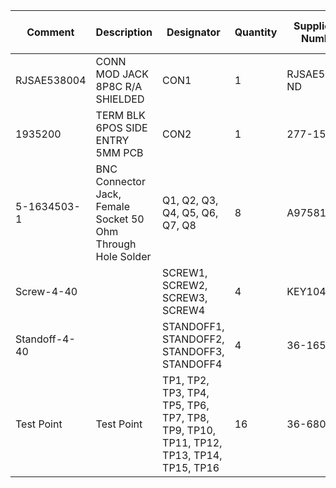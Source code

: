 | Comment | Description | Designator | Quantity | Supplier Part Number 1 | Supplier Order Qty 1 |
|-|-|-|-|-|-|
| RJSAE538004 | CONN MOD JACK 8P8C R/A SHIELDED | CON1 | 1 | RJSAE538004-ND | 5 |
| 1935200 | TERM BLK 6POS SIDE ENTRY 5MM PCB | CON2 | 1 | 277-1581-ND | 5 |
| 5-1634503-1 | BNC Connector Jack, Female Socket 50 Ohm Through Hole Solder | Q1, Q2, Q3, Q4, Q5, Q6, Q7, Q8 | 8 | A97581-ND | 40 |
| Screw-4-40 |  | SCREW1, SCREW2, SCREW3, SCREW4 | 4 | KEY1046-ND | 20 |
| Standoff-4-40 |  | STANDOFF1, STANDOFF2, STANDOFF3, STANDOFF4 | 4 | 36-1656-ND | 20 |
| Test Point | Test Point | TP1, TP2, TP3, TP4, TP5, TP6, TP7, TP8, TP9, TP10, TP11, TP12, TP13,   TP14, TP15, TP16 | 16 | 36-680-ND | 80 |